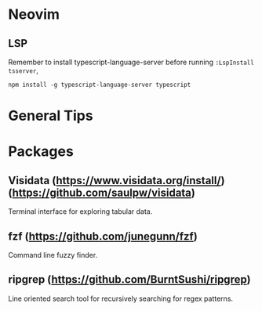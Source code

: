 
# Neovim

## LSP
Remember to install typescript-language-server before running `:LspInstall tsserver`,
```
npm install -g typescript-language-server typescript
```

# General Tips

# Packages 
## Visidata (https://www.visidata.org/install/) (https://github.com/saulpw/visidata)
Terminal interface for exploring tabular data.

## fzf (https://github.com/junegunn/fzf)
Command line fuzzy finder.

## ripgrep (https://github.com/BurntSushi/ripgrep)
Line oriented search tool for recursively searching for regex patterns.


